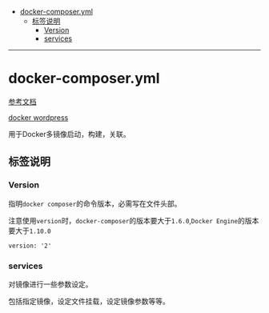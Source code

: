 <!--toc-->

* [docker-composer.yml](#docker-composeryml)
	* [标签说明](#标签说明)
		* [Version](#version)
		* [services](#services)

<!-- tocstop -->


----

# docker-composer.yml

[参考文档](https://github.com/docker/docker.github.io/blob/master/compose/compose-file.md)

[docker wordpress](https://github.com/docker/docker.github.io/blob/master/compose/wordpress.md)

用于Docker多镜像启动，构建，关联。

## 标签说明

### Version

指明`docker composer`的命令版本，必需写在文件头部。

注意使用`version`时，`docker-composer`的版本要大于`1.6.0`,`Docker Engine`的版本要大于`1.10.0`

```
version: '2'
```
### services

对镜像进行一些参数设定。

包括指定镜像，设定文件挂载，设定镜像参数等等。
